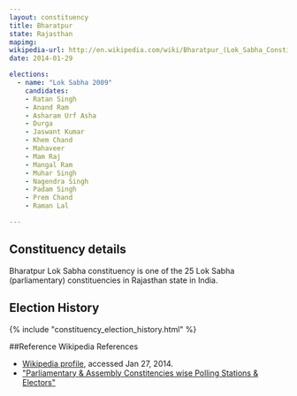 ```yaml
---
layout: constituency
title: Bharatpur
state: Rajasthan
mapimg: 
wikipedia-url: http://en.wikipedia.com/wiki/Bharatpur_(Lok_Sabha_Constituency)
date: 2014-01-29

elections: 
  - name: "Lok Sabha 2009"
    candidates: 
    - Ratan Singh 
    - Anand Ram 
    - Asharam Urf Asha 
    - Durga 
    - Jaswant Kumar 
    - Khem Chand 
    - Mahaveer 
    - Mam Raj 
    - Mangal Ram 
    - Muhar Singh 
    - Nagendra Singh 
    - Padam Singh 
    - Prem Chand 
    - Raman Lal 

---
```

## Constituency details
Bharatpur Lok Sabha constituency is one of the 25 Lok Sabha (parliamentary) constituencies in Rajasthan state in India.




## Election History
{% include "constituency_election_history.html" %}

##Reference
Wikipedia References
- [Wikipedia profile]({{page.profile.wikipedia}}), accessed Jan 27, 2014.
- ["Parliamentary & Assembly Constitencies wise Polling Stations & Electors"][wiki1]

[wiki1]: http://ceorajasthan.nic.in/PC-ACWISE-ELECTORS.pdf
